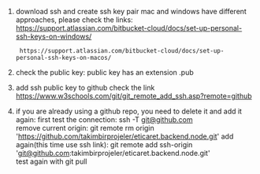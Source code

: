 1. download ssh and create ssh key pair
    mac and windows have different approaches, please check the links:
        https://support.atlassian.com/bitbucket-cloud/docs/set-up-personal-ssh-keys-on-windows/

        https://support.atlassian.com/bitbucket-cloud/docs/set-up-personal-ssh-keys-on-macos/

2.  check the public key:
    public key has an extension .pub
 
3. add ssh public key to github
    check the link
        https://www.w3schools.com/git/git_remote_add_ssh.asp?remote=github

4. if you are already using a github repo, you need to delete it and add it again:
    first test the connection:  ssh -T git@github.com  
    remove current origin: git remote rm origin 'https://github.com/takimbirprojeler/eticaret.backend.node.git' 
    add again(this time use ssh link): git remote add ssh-origin 'git@github.com:takimbirprojeler/eticaret.backend.node.git'  
    test again with git pull
